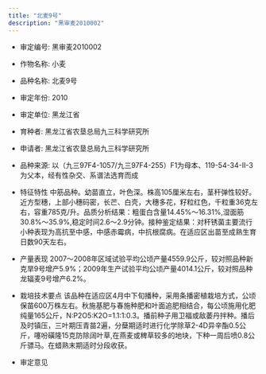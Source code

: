 ```yaml
---
title: "北麦9号"
description: "黑审麦2010002"
---
```

* 审定编号:  黑审麦2010002

*  作物名称:  小麦

*  品种名称:  北麦9号

*  审定年份:  2010

*  审定单位:  黑龙江省

* 育种者:  黑龙江省农垦总局九三科学研究所

*  申请者:  黑龙江省农垦总局九三科学研究所

*  品种来源:  以（九三97F4-1057/九三97F4-255）F1为母本、119-54-34-Ⅱ-3为父本，经有性杂交、系谱法选育而成

*  特征特性
中筋品种。幼苗直立，叶色深。株高105厘米左右，茎秆弹性较好。近方型穗，上部小穗码密，长芒、白壳，大穗多花，籽粒红色，千粒重36克左右，容重785克/升。品质分析结果：粗蛋白含量14.45%～16.31%,湿面筋30.8%～35.9%,稳定时间2.6～2.9分钟。接种鉴定结果：对秆锈菌主要流行小种表现为高抗至中感，中感赤霉病，中抗根腐病。在适应区出苗至成熟生育日数90天左右。

*  产量表现
2007～2008年区域试验平均公顷产量4559.9公斤，较对照品种新克旱9号增产5.9%；2009年生产试验平均公顷产量4014.1公斤，较对照品种龙辐麦9号增产6.2%。

*  栽培技术要点
该品种在适应区4月中下旬播种，采用条播密植栽培方式，公顷保苗600万株左右。秋施基肥与春施种肥和叶面追肥相结合，每公顷施用化肥纯量165公斤，N:P2O5:K2O=1.1:1:0.3。播前种子用卫福或敌萎丹拌种。播后及时镇压，三叶期压青苗2遍，分蘖期适时进行化学除草2-4D异辛酯0.5公斤，噻吩磺隆15克防除阔叶草,在燕麦或稗草较多的地块，下种一周后喷0.8公斤骠马。在蜡熟末期适时分段收获。

*  审定意见

